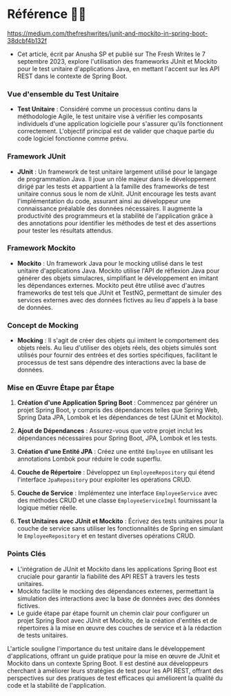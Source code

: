 # Référence 🧑‍🚒
https://medium.com/thefreshwrites/junit-and-mockito-in-spring-boot-38dcbf4b132f

- Cet article, écrit par Anusha SP et publié sur The Fresh Writes le 7 septembre 2023, explore l'utilisation des frameworks JUnit et Mockito pour le test unitaire d'applications Java, en mettant l'accent sur les API REST dans le contexte de Spring Boot.

### Vue d'ensemble du Test Unitaire
- **Test Unitaire** : Considéré comme un processus continu dans la méthodologie Agile, le test unitaire vise à vérifier les composants individuels d'une application logicielle pour s'assurer qu'ils fonctionnent correctement. L'objectif principal est de valider que chaque partie du code logiciel fonctionne comme prévu.

### Framework JUnit
- **JUnit** : Un framework de test unitaire largement utilisé pour le langage de programmation Java. Il joue un rôle majeur dans le développement dirigé par les tests et appartient à la famille des frameworks de test unitaire connus sous le nom de xUnit. JUnit encourage les tests avant l'implémentation du code, assurant ainsi au développeur une connaissance préalable des données nécessaires. Il augmente la productivité des programmeurs et la stabilité de l'application grâce à des annotations pour identifier les méthodes de test et des assertions pour tester les résultats attendus.

### Framework Mockito
- **Mockito** : Un framework Java pour le mocking utilisé dans le test unitaire d'applications Java. Mockito utilise l'API de réflexion Java pour générer des objets simulacres, simplifiant le développement en imitant les dépendances externes. Mockito peut être utilisé avec d'autres frameworks de test tels que JUnit et TestNG, permettant de simuler des services externes avec des données fictives au lieu d'appels à la base de données.

### Concept de Mocking
- **Mocking** : Il s'agit de créer des objets qui imitent le comportement des objets réels. Au lieu d'utiliser des objets réels, des objets simulés sont utilisés pour fournir des entrées et des sorties spécifiques, facilitant le processus de test sans dépendre des interactions avec la base de données.

### Mise en Œuvre Étape par Étape
1. **Création d'une Application Spring Boot** : Commencez par générer un projet Spring Boot, y compris des dépendances telles que Spring Web, Spring Data JPA, Lombok et les dépendances de test (JUnit et Mockito).

2. **Ajout de Dépendances** : Assurez-vous que votre projet inclut les dépendances nécessaires pour Spring Boot, JPA, Lombok et les tests.

3. **Création d'une Entité JPA** : Créez une entité `Employee` en utilisant les annotations Lombok pour réduire le code superflu.

4. **Couche de Répertoire** : Développez un `EmployeeRepository` qui étend l'interface `JpaRepository` pour exploiter les opérations CRUD.

5. **Couche de Service** : Implémentez une interface `EmployeeService` avec des méthodes CRUD et une classe `EmployeeServiceImpl` fournissant la logique métier réelle.

6. **Test Unitaires avec JUnit et Mockito** : Écrivez des tests unitaires pour la couche de service sans utiliser les fonctionnalités de Spring en simulant le `EmployeeRepository` et en testant diverses opérations CRUD.

### Points Clés
- L'intégration de JUnit et Mockito dans les applications Spring Boot est cruciale pour garantir la fiabilité des API REST à travers les tests unitaires.
- Mockito facilite le mocking des dépendances externes, permettant la simulation des interactions avec la base de données avec des données fictives.
- Le guide étape par étape fournit un chemin clair pour configurer un projet Spring Boot avec JUnit et Mockito, de la création d'entités et de répertoires à la mise en œuvre des couches de service et à la rédaction de tests unitaires.

L'article souligne l'importance du test unitaire dans le développement d'applications, offrant un guide pratique pour la mise en œuvre de JUnit et Mockito dans un contexte Spring Boot. Il est destiné aux développeurs cherchant à améliorer leurs stratégies de test pour les API REST, offrant des perspectives sur des pratiques de test efficaces qui améliorent la qualité du code et la stabilité de l'application.
